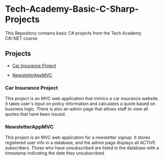 # Tech-Academy-Basic-C-Sharp-Projects
This Repository contains basic C# projects from the Tech Academy C#/.NET course

<h2>Projects</h2>

<ul>
<li><p><a href="#insurance">Car Insurance Project</a></p></li>
<li><p><a href="#newsletter">NewsletterAppMVC</a></p></li>
</ul>

<h3 id="insurance">Car Insurance Project</h3>
This project is an MVC web application that mimics a car insurance website.  It takes user's input on policy information and calculates a quote based on business logic.  There is also an admin page that allows staff to view all quotes that have been issued.

<h3 id="newsletter">NewsletterAppMVC</h3>
This project is an MVC web application for a newsletter signup.  It stores registered user info in a database, and the admin page displays all ACTIVE subscribers.  Those who have unsubscribed are listed in the database with a timestamp indicating the date they unsubscribed.